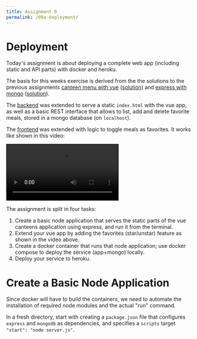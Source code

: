 ```yaml
---
title: Assignment 9
permalink: /09a-deployment/
---
```


# Deployment

Today's assignment is about deploying a complete web app (including static and API parts) with docker and heroku.

The basis for this weeks exercise is derived from the the solutions to the previous assignments [canteen menu with vue](/08a-vuejs/) ([solution](/vue-examples/vue-canteen.html)) and [express with mongo](/07a-express-db/) ([solution](/express-examples/rest-mongo.js)).

The [backend](https://github.com/hsro-inf-wt/express-examples/server.js) was extended to serve a static `index.html` with the vue app, as well as a basic REST interface that allows to list, add and delete favorite meals, stored in a mongo database (on `localhost`).

The [frontend](https://github.com/hsro-inf-wt/vue-examples/index.html) was extended with logic to toggle meals as favorites.
It works like shown in this video:

<video controls src="/assets/vue-node-docker.mp4" style="border: 1px solid black; max-with: 100%"></video>

The assignment is split in four tasks:

1. Create a basic node application that serves the static parts of the vue canteens application using express, and run it from the terminal.
2. Extend your vue app by adding the favorites (star/unstar) feature as shown in the video above.
3. Create a docker container that runs that node application; use docker compose to deploy the service (app+mongo) locally.
4. Deploy your service to heroku.


# Create a Basic Node Application

Since docker will have to build the containers, we need to automate the installation of required node modules and the actual "run" command.

In a fresh directory, start with creating a `package.json` file that configures `express` and `mongodb` as dependencies, and specifies a `scripts` target `"start": "node server.js"`.